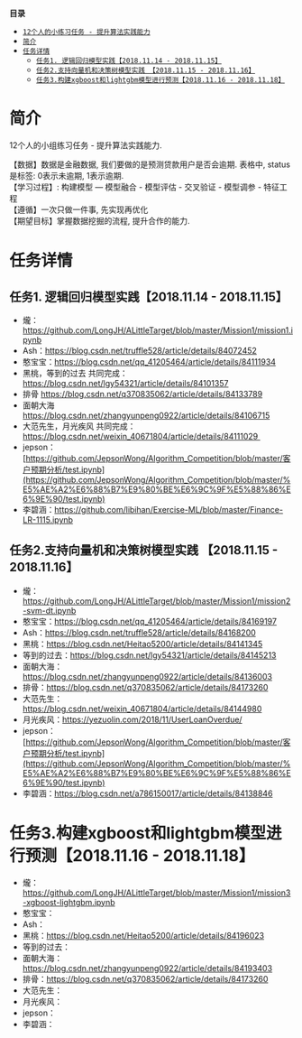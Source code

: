 **目录**

- <a href="#xmb">`12个人的小练习任务 - 提升算法实践能力`</a>
- <a href="#jj">`简介`</a>
- <a href="#rwxq">`任务详情`</a>
    - <a href="#rwxq-rw1">`任务1. 逻辑回归模型实践【2018.11.14 - 2018.11.15】`</a>
    - <a href="#rwxq-rw2">`任务2.支持向量机和决策树模型实践 【2018.11.15 - 2018.11.16】`</a>
    - <a href="#rwxq-rw3">`任务3.构建xgboost和lightgbm模型进行预测【2018.11.16 - 2018.11.18】`</a>


<a id="jj"/>

# 简介 

12个人的小组练习任务 - 提升算法实践能力. <br>

【数据】数据是金融数据, 我们要做的是预测贷款用户是否会逾期. 表格中, status是标签: 0表示未逾期, 1表示逾期.<br>
【学习过程】: 构建模型 — 模型融合 - 模型评估 - 交叉验证 - 模型调参 - 特征工程<br>
【遵循】一次只做一件事, 先实现再优化<br>
【期望目标】掌握数据挖掘的流程, 提升合作的能力.


<a id="rwxq"/>

# 任务详情

<a id="rwxq-rw1"/>

## 任务1. 逻辑回归模型实践【2018.11.14 - 2018.11.15】
- 爖：https://github.com/LongJH/ALittleTarget/blob/master/Mission1/mission1.ipynb
- Ash：https://blog.csdn.net/truffle528/article/details/84072452
- 憨宝宝：https://blog.csdn.net/qq_41205464/article/details/84111934
- 黑桃，等到的过去 共同完成：https://blog.csdn.net/lgy54321/article/details/84101357
- 排骨 https://blog.csdn.net/q370835062/article/details/84133789
- 面朝大海 https://blog.csdn.net/zhangyunpeng0922/article/details/84106715
- 大范先生，月光疾风 共同完成：https://blog.csdn.net/weixin_40671804/article/details/84111029 
- jepson：[https://github.com/JepsonWong/Algorithm_Competition/blob/master/客户预期分析/test.ipynb](https://github.com/JepsonWong/Algorithm_Competition/blob/master/%E5%AE%A2%E6%88%B7%E9%80%BE%E6%9C%9F%E5%88%86%E6%9E%90/test.ipynb)
- 李碧涵：https://github.com/libihan/Exercise-ML/blob/master/Finance-LR-1115.ipynb
 
<a id="rwxq-rw2"/>

## 任务2.支持向量机和决策树模型实践 【2018.11.15 - 2018.11.16】
- 爖：https://github.com/LongJH/ALittleTarget/blob/master/Mission1/mission2-svm-dt.ipynb
- 憨宝宝：https://blog.csdn.net/qq_41205464/article/details/84169197
- Ash：https://blog.csdn.net/truffle528/article/details/84168200
- 黑桃：https://blog.csdn.net/Heitao5200/article/details/84141345
- 等到的过去：https://blog.csdn.net/lgy54321/article/details/84145213
- 面朝大海：https://blog.csdn.net/zhangyunpeng0922/article/details/84136003
- 排骨：https://blog.csdn.net/q370835062/article/details/84173260
- 大范先生：https://blog.csdn.net/weixin_40671804/article/details/84144980
- 月光疾风：https://yezuolin.com/2018/11/UserLoanOverdue/
- jepson：[https://github.com/JepsonWong/Algorithm_Competition/blob/master/客户预期分析/test.ipynb](https://github.com/JepsonWong/Algorithm_Competition/blob/master/%E5%AE%A2%E6%88%B7%E9%80%BE%E6%9C%9F%E5%88%86%E6%9E%90/test.ipynb)
- 李碧涵：https://blog.csdn.net/a786150017/article/details/84138846

<a id="rwxq-rw3"/>

# 任务3.构建xgboost和lightgbm模型进行预测【2018.11.16 - 2018.11.18】
- 爖：https://github.com/LongJH/ALittleTarget/blob/master/Mission1/mission3-xgboost-lightgbm.ipynb
- 憨宝宝：
- Ash：
- 黑桃：https://blog.csdn.net/Heitao5200/article/details/84196023
- 等到的过去：
- 面朝大海：https://blog.csdn.net/zhangyunpeng0922/article/details/84193403
- 排骨：https://blog.csdn.net/q370835062/article/details/84173260
- 大范先生：
- 月光疾风：
- jepson：
- 李碧涵：
